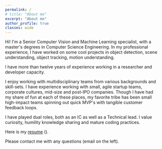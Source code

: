```yaml
---
permalink: /
# title: "About me"
excerpt: "About me"
author_profile: true
classes: wide
---
```


Hi! I'm a Senior Computer Vision and Machine Learning specialist, with a master's degrees in Computer Science Engineering. In my professional experience, 
I have worked on some cool projects in object detection, scene understanding, object tracking, motion understanding.


I have more than twelve years of experience working in a researcher and developer capacity. 

I enjoy working with multidisciplinary teams from various backgrounds and skill-sets. 
I have experience working with small, agile startup teams, corporate cultures, mid-size and post-IPO companies. 
Though I have had my share of fun at each of these places, my favorite tribe has been small high-impact teams spinning out quick MVP's with tangible customer feedback loops.

I have played dual roles, both as an IC as well as a Technical lead. I value curiosity, humility knowledge sharing and mature coding practices.

[//]: # (Please take a look at [some of my work]&#40;/work&#41;.)

Here is my [resume]() ().

Please contact me with any questions (email on the left).
